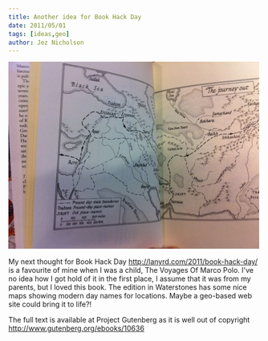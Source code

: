 ```yaml
---
title: Another idea for Book Hack Day
date: 2011/05/01
tags: [ideas,geo]
author: Jez Nicholson
---
```

<div class='p_embed p_image_embed'>
<a href="/media/getfile/files.posterous.com/temp-2011-05-01/gbCyiECsCGjzrrjmumGzykFrjsEJyFbAniFqugnwanifkzlbzsrCBndnwlie/photo.JPG.scaled1000.jpg"><img alt="Photo" height="373" src="/media/getfile/files.posterous.com/temp-2011-05-01/gbCyiECsCGjzrrjmumGzykFrjsEJyFbAniFqugnwanifkzlbzsrCBndnwlie/photo.JPG.scaled500.jpg" width="500" /></a>
</div>

My next thought for Book Hack Day <a href="http://lanyrd.com/2011/book-hack-day/">http://lanyrd.com/2011/book-hack-day/</a> is a favourite of mine when I was a child, The Voyages Of Marco Polo. I've no idea how I got hold of it in the first place, I assume that it was from my parents, but I loved this book. The edition in Waterstones has some nice maps showing modern day names for locations. Maybe a geo-based web site could bring it to life?!

The full text is available at Project Gutenberg as it is well out of copyright <a href="http://www.gutenberg.org/ebooks/10636">http://www.gutenberg.org/ebooks/10636</a>
